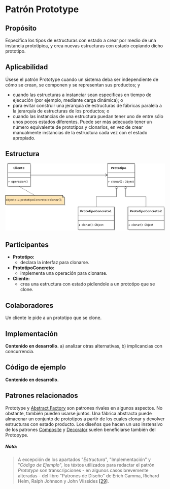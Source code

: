 # Patrón Prototype

## Propósito

Especifica los tipos de estructuras con estado a crear por medio de una instancia prototípica, y crea nuevas estructuras con estado copiando dicho prototipo.

## Aplicabilidad

Úsese el patrón Prototype cuando un sistema deba ser independiente de cómo se crean, se componen y se representan sus productos; y
* cuando las estructuras a instanciar sean especificas en tiempo de ejecución (por ejemplo, mediante carga dinámica); o
* para evitar construir una jerarquía de estructuras de fábricas paralela a la jerarquía de estructuras de los productos; o
* cuando las instancias de una estructura puedan tener uno de entre sólo unos pocos estados diferentes. Puede ser más adecuado tener un número equivalente de prototipos y clonarlos, en vez de crear manualmente instancias de la estructura cada vez con el estado apropiado.

## Estructura

![](/assets/uml/prototype.png)

## Participantes

* **Prototipo:**
  * declara la interfaz para clonarse.
* **PrototipoConcreto:**
  * implementa una operación para clonarse.
* **Cliente:**
  * crea una estructura con estado pidíendole a un prototipo que se clone.

## Colaboradores

Un cliente le pide a un prototipo que se clone.

## Implementación

**Contenido en desarrollo.** a) analizar otras alternativas, b) implicancias con concurrencia.

## Código de ejemplo

**Contenido en desarrollo.**

## Patrones relacionados

Prototype y [Abstract Factory](/patrones/creacionales/abstractfactory.md) son patrones rivales en algunos aspectos. No obstante, también pueden usarse juntos. Una fábrica abstracta puede almacenar un conjunto de prototipos a partir de los cuales clonar y devolver estructuras con estado producto.
Los diseños que hacen un uso instensivo de los patrones [Composite](/patrones/estructurales/composite.md) y [Decorator](/patrones/estructurales/decorator.md) suelen beneficiarse también del Protopype.

##### Nota:
> A excepción de los apartados "_Estructura_", "Implementación" y "_Código de Ejemplo_", los téxtos utilizados para redactar el patrón _Prototype_ son transcripciones - en algunos casos brevemente alteradas - del libro "Patrones de Diseño" de Erich Gamma, Richard Helm, Ralph Johnson y John Vlissides [\[29\]](/recursos.md).
